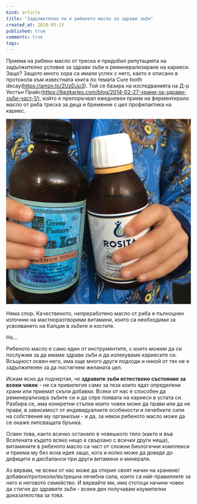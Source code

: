 ```yaml
---
kind: article
title: "Задължително ли е рибеното масло за здрави зъби"
created_at: 2019-03-13
published: true
comments: true
tags:
--- 
```

Приема на рибено масло от треска е придобил репутацията на задължително условие за здрави зъби и реминерализиране на кариеси. Защо? Защото много хора са имали успех с него, както е описано в протокола към известната книга по темата Cure tooth decay(https://amzn.to/2UzDJu3). Той се базира на изследванията на Д-р Уестън Прайс(https://bezkaries.com/blog/2014-02-27-храни-за-здрави-зъби-част-1/), който е препоръчвал ежедневен прием на ферментирало масло от риба треска за деца и бременни с цел профилактика на кариес.


![рибено масло и здрави зъби](/images/posts/codliveroil.jpg)

<!-- more -->

Няма спор. Качественото, непреработено масло от риба е пълноцнен източник на мастноразтворими витамини, които са необходими за усвояването на Калция в зъбите и костите.<br />

Но...<br />

Рибеното масло е само един от инструментите, с които можем да си послужим за да имаме здрави зъби и да излекуваме кариесите си. Всъщност освен него, има още много други подходи и никой от тях не е задължителен за да постигнем желаната цел. <br />

Искам ясно да подчертая, че **здравите зъби естествено състояние за всеки човек** - не са привилегия само за тези които ядат определени храни или приемат скъпи добавки. Всеки от нас е способен да реминерализира зъбите си и да спре появата на кариеси в устата си. Разбира се, има конкретни стъпки които човек може да прави или да не прави, в зависимост от индивидуалните особености и лечебните сили на собствения му организъм - и да, за някои рибеното масло може да се окаже липсващата брънка.<br />

Освен това, както всичко останало в човешкото тяло (както и във Вселената където всяко нещо е свързано с всички други неща), витамините в рибеното масло са част от сложни биологични комплекси и приема му без ясна идея защо, кога и колко може да доведе до дефицити и дисбаланси при други витамини и минерали. <br />

Аз вярвам, че всеки от нас може да открие своят начин на хранене/добавки/протоколи/вътрешна лечебна сила, които са най-правилните за него и неговото семейство. И вярвайте ми, има стотоци начини човек да стигне до здравите зъби - всеки ден получавам изумителни доказателства за това.
